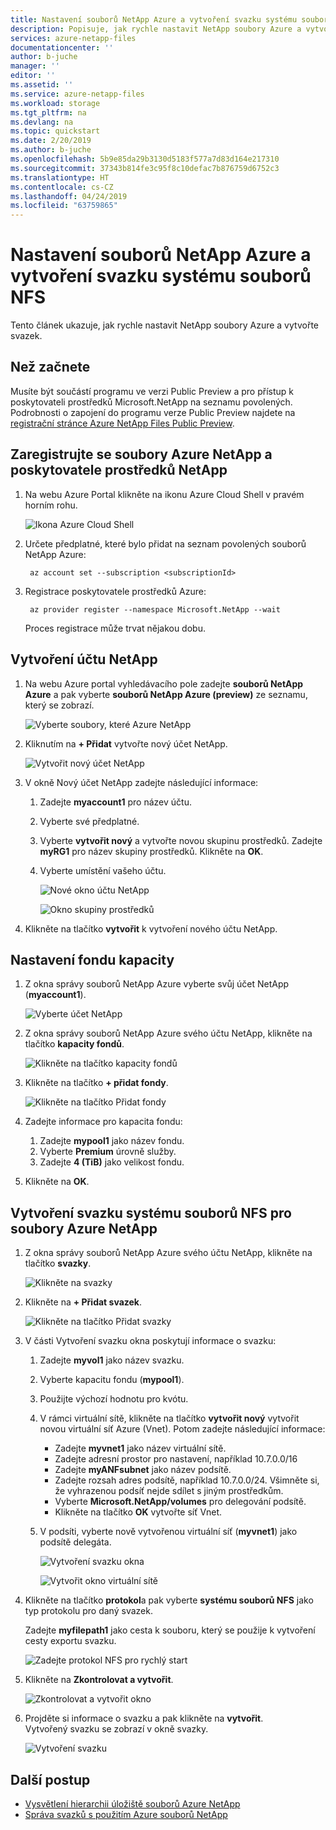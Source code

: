 ```yaml
---
title: Nastavení souborů NetApp Azure a vytvoření svazku systému souborů NFS | Dokumentace Microsoftu
description: Popisuje, jak rychle nastavit NetApp soubory Azure a vytvořte svazek.
services: azure-netapp-files
documentationcenter: ''
author: b-juche
manager: ''
editor: ''
ms.assetid: ''
ms.service: azure-netapp-files
ms.workload: storage
ms.tgt_pltfrm: na
ms.devlang: na
ms.topic: quickstart
ms.date: 2/20/2019
ms.author: b-juche
ms.openlocfilehash: 5b9e85da29b3130d5183f577a7d83d164e217310
ms.sourcegitcommit: 37343b814fe3c95f8c10defac7b876759d6752c3
ms.translationtype: HT
ms.contentlocale: cs-CZ
ms.lasthandoff: 04/24/2019
ms.locfileid: "63759865"
---
```

# <a name="set-up-azure-netapp-files-and-create-an-nfs-volume"></a>Nastavení souborů NetApp Azure a vytvoření svazku systému souborů NFS 

Tento článek ukazuje, jak rychle nastavit NetApp soubory Azure a vytvořte svazek. 

## <a name="before-you-begin"></a>Než začnete 

Musíte být součástí programu ve verzi Public Preview a pro přístup k poskytovateli prostředků Microsoft.NetApp na seznamu povolených. Podrobnosti o zapojení do programu verze Public Preview najdete na [registrační stránce Azure NetApp Files Public Preview](https://aka.ms/nfspublicpreview). 

## <a name="register-for-azure-netapp-files-and-netapp-resource-provider"></a>Zaregistrujte se soubory Azure NetApp a poskytovatele prostředků NetApp

1. Na webu Azure Portal klikněte na ikonu Azure Cloud Shell v pravém horním rohu.

      ![Ikona Azure Cloud Shell](../media/azure-netapp-files/azure-netapp-files-azure-cloud-shell.png)

2. Určete předplatné, které bylo přidat na seznam povolených souborů NetApp Azure:
    
        az account set --subscription <subscriptionId>

3. Registrace poskytovatele prostředků Azure: 
    
        az provider register --namespace Microsoft.NetApp --wait  

    Proces registrace může trvat nějakou dobu.

## <a name="create-a-netapp-account"></a>Vytvoření účtu NetApp

1. Na webu Azure portal vyhledávacího pole zadejte **souborů NetApp Azure** a pak vyberte **souborů NetApp Azure (preview)** ze seznamu, který se zobrazí.

      ![Vyberte soubory, které Azure NetApp](../media/azure-netapp-files/azure-netapp-files-select-azure-netapp-files.png)

2. Kliknutím na **+ Přidat** vytvořte nový účet NetApp.

     ![Vytvořit nový účet NetApp](../media/azure-netapp-files/azure-netapp-files-create-new-netapp-account.png)

3. V okně Nový účet NetApp zadejte následující informace: 
   1. Zadejte **myaccount1** pro název účtu. 
   2. Vyberte své předplatné.
   3. Vyberte **vytvořit nový** a vytvořte novou skupinu prostředků. Zadejte **myRG1** pro název skupiny prostředků. Klikněte na **OK**. 
   4. Vyberte umístění vašeho účtu.  

      ![Nové okno účtu NetApp](../media/azure-netapp-files/azure-netapp-files-new-account-window.png)  

      ![Okno skupiny prostředků](../media/azure-netapp-files/azure-netapp-files-resource-group-window.png)

4. Klikněte na tlačítko **vytvořit** k vytvoření nového účtu NetApp.

## <a name="set-up-a-capacity-pool"></a>Nastavení fondu kapacity

1. Z okna správy souborů NetApp Azure vyberte svůj účet NetApp (**myaccount1**).

    ![Vyberte účet NetApp](../media/azure-netapp-files/azure-netapp-files-select-netapp-account.png)  

2. Z okna správy souborů NetApp Azure svého účtu NetApp, klikněte na tlačítko **kapacity fondů**.

    ![Klikněte na tlačítko kapacity fondů](../media/azure-netapp-files/azure-netapp-files-click-capacity-pools.png)  

3. Klikněte na tlačítko **+ přidat fondy**. 

    ![Klikněte na tlačítko Přidat fondy](../media/azure-netapp-files/azure-netapp-files-click-add-pools.png)  

4. Zadejte informace pro kapacita fondu: 
    1. Zadejte **mypool1** jako název fondu.
    2. Vyberte **Premium** úrovně služby. 
    3. Zadejte **4 (TiB)** jako velikost fondu. 

5. Klikněte na **OK**.

## <a name="create-an-nfs-volume-for-azure-netapp-files"></a>Vytvoření svazku systému souborů NFS pro soubory Azure NetApp

1. Z okna správy souborů NetApp Azure svého účtu NetApp, klikněte na tlačítko **svazky**.

    ![Klikněte na svazky](../media/azure-netapp-files/azure-netapp-files-click-volumes.png)  

2. Klikněte na **+ Přidat svazek**.

    ![Klikněte na tlačítko Přidat svazky](../media/azure-netapp-files/azure-netapp-files-click-add-volumes.png)  

3. V části Vytvoření svazku okna poskytují informace o svazku: 
   1. Zadejte **myvol1** jako název svazku. 
   3. Vyberte kapacitu fondu (**mypool1**).
   4. Použijte výchozí hodnotu pro kvótu. 
   5. V rámci virtuální sítě, klikněte na tlačítko **vytvořit nový** vytvořit novou virtuální síť Azure (Vnet).  Potom zadejte následující informace:
       * Zadejte **myvnet1** jako název virtuální sítě.
       * Zadejte adresní prostor pro nastavení, například 10.7.0.0/16
       * Zadejte **myANFsubnet** jako název podsítě.
       * Zadejte rozsah adres podsítě, například 10.7.0.0/24. Všimněte si, že vyhrazenou podsíť nejde sdílet s jiným prostředkům.
       * Vyberte **Microsoft.NetApp/volumes** pro delegování podsítě.
       * Klikněte na tlačítko **OK** vytvořte síť Vnet.
   6. V podsíti, vyberte nově vytvořenou virtuální síť (**myvnet1**) jako podsítě delegáta.

      ![Vytvoření svazku okna](../media/azure-netapp-files/azure-netapp-files-create-volume-window.png)  

      ![Vytvořit okno virtuální sítě](../media/azure-netapp-files/azure-netapp-files-create-virtual-network-window.png)  

4. Klikněte na tlačítko **protokol**a pak vyberte **systému souborů NFS** jako typ protokolu pro daný svazek.   

    Zadejte **myfilepath1** jako cesta k souboru, který se použije k vytvoření cesty exportu svazku. 

    ![Zadejte protokol NFS pro rychlý start](../media/azure-netapp-files/azure-netapp-files-quickstart-protocol-nfs.png)

5. Klikněte na **Zkontrolovat a vytvořit**.

    ![Zkontrolovat a vytvořit okno](../media/azure-netapp-files/azure-netapp-files-review-and-create-window.png)  

5. Projděte si informace o svazku a pak klikněte na **vytvořit**.  
    Vytvořený svazku se zobrazí v okně svazky.

    ![Vytvoření svazku](../media/azure-netapp-files/azure-netapp-files-create-volume-created.png)  

## <a name="next-steps"></a>Další postup  

* [Vysvětlení hierarchii úložiště souborů Azure NetApp](azure-netapp-files-understand-storage-hierarchy.md)
* [Správa svazků s použitím Azure souborů NetApp](azure-netapp-files-manage-volumes.md) 
